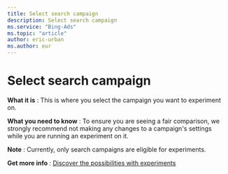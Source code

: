 ```yaml
---
title: Select search campaign
description: Select search campaign
ms.service: "Bing-Ads"
ms.topic: "article"
author: eric-urban
ms.author: eur
---
```


# Select search campaign

**What it is** : This is where you select the campaign you want to experiment on.

**What you need to know** : To ensure you are seeing a fair comparison, we strongly recommend not making any changes to a campaign's settings while you are running an experiment on it.

**Note** : Currently, only search campaigns are eligible for experiments.

**Get more info** : [Discover the possibilities with experiments](../hlp_BA_CONC_Experiments_About.md)


